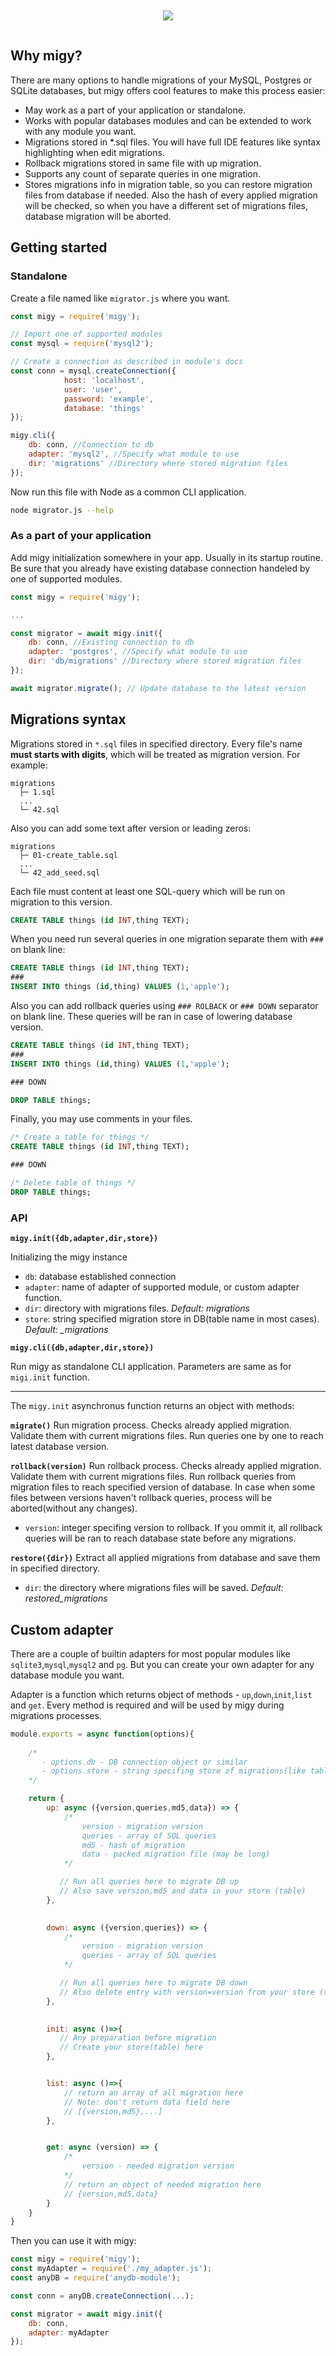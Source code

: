 <p align="center">
  <img style="margin: 15px" padding="20" src="https://raw.githubusercontent.com/AlexxNB/migy/master/MigyLogo.svg"/>
</p>

## Why migy?

There are many options to handle migrations of your MySQL, Postgres or SQLite databases, but migy offers cool features to make this process easier:

- May work as a part of your application or standalone.
- Works with popular databases modules and can be extended to work with any module you want.
- Migrations stored in *.sql files. You will have full IDE features like syntax highlighting when edit migrations.
- Rollback migrations stored in same file with up migration.
- Supports any count of separate queries in one migration.
- Stores migrations info in migration table, so you can restore migration files from database if needed. Also the hash of every applied migration will be checked, so when you have a different set of migrations files, database migration will be aborted.

## Getting started

### Standalone

Create a file named like `migrator.js` where you want.

```js
const migy = require('migy');

// Import one of supported modules
const mysql = require('mysql2'); 

// Create a connection as described in module's docs
const conn = mysql.createConnection({
            host: 'localhost',  
            user: 'user', 
            password: 'example', 
            database: 'things'
});

migy.cli({
    db: conn, //Connection to db
    adapter: 'mysql2', //Specify what module to use
    dir: 'migrations' //Directory where stored migration files
});
```
Now run this file with Node as a common CLI application.

```sh
node migrator.js --help
```

### As a part of your application

Add migy initialization somewhere in your app. Usually in its startup routine. Be sure that you already have existing database connection handeled by one of supported modules.

```js
const migy = require('migy');

...

const migrator = await migy.init({
    db: conn, //Existing connection to db
    adapter: 'postgres', //Specify what module to use
    dir: 'db/migrations' //Directory where stored migration files
});

await migrator.migrate(); // Update database to the latest version

```

## Migrations syntax

Migrations stored in `*.sql` files in specified directory. Every file's name **must starts with digits**, which will be treated as migration version. For example:

```
migrations
  ├─ 1.sql
  ...
  └─ 42.sql
```

Also you can add some text after version or leading zeros:

```
migrations
  ├─ 01-create_table.sql
  ...
  └─ 42_add_seed.sql
```

Each file must content at least one SQL-query which will be run on migration to this version.

```sql
CREATE TABLE things (id INT,thing TEXT);
```

When you need run several queries in one migration separate them with `###` on blank line:

```sql
CREATE TABLE things (id INT,thing TEXT);
###
INSERT INTO things (id,thing) VALUES (1,'apple');
```

Also you can add rollback queries using `### ROLBACK` or `### DOWN` separator on blank line. These queries will be ran in case of lowering database version. 

```sql
CREATE TABLE things (id INT,thing TEXT);
###
INSERT INTO things (id,thing) VALUES (1,'apple');

### DOWN

DROP TABLE things;
```

Finally, you may use comments in your files.

```sql
/* Create a table for things */
CREATE TABLE things (id INT,thing TEXT);

### DOWN

/* Delete table of things */
DROP TABLE things;
```

### API

**`migy.init({db,adapter,dir,store})`**

Initializing the migy instance

- `db`: database established connection
- `adapter`: name of adapter of supported module, or custom adapter function.
- `dir`: directory with migrations files. _Default: migrations_
- `store`: string specified migration store in DB(table name in most cases). *Default: _migrations*

**`migy.cli({db,adapter,dir,store})`**

Run migy as standalone CLI application. Parameters are same as for `migi.init` function.

---

The `migy.init` asynchronus function returns an object with methods:

**`migrate()`**
Run migration process. Checks already applied migration. Validate them with current migrations files. Run queries one by one to reach latest database version.

**`rollback(version)`**
Run rollback process. Checks already applied migration. Validate them with current migrations files. Run rollback queries from migration files to reach specified version of database. In case when some files between versions haven't rollback queries, process will be aborted(without any changes). 
- `version`: integer specifing version to rollback. If you ommit it, all rollback queries will be ran to reach database state before any migrations.

**`restore({dir})`**
Extract all applied migrations from database and save them in specified directory.
- `dir`: the directory where migrations files will be saved. _Default: restored_migrations_

## Custom adapter

There are a couple of builtin adapters for most popular modules like `sqlite3`,`mysql`,`mysql2` and `pg`. But you can create your own adapter for any database module you want.

Adapter is a function which returns object of methods - `up`,`down`,`init`,`list` and `get`. Every method is required and will be used by migy during migrations processes.

```js
module.exports = async function(options){
    
    /* 
       - options.db - DB connection object or similar
       - options.store - string specifing store of migrations(like table name)
    */

    return {
        up: async ({version,queries,md5,data}) => {
            /* 
                version - migration version
                queries - array of SQL queries
                md5 - hash of migration 
                data - packed migration file (may be long)
            */

           // Run all queries here to migrate DB up
           // Also save version,md5 and data in your store (table)
        },

        
        down: async ({version,queries}) => {
            /* 
                version - migration version
                queries - array of SQL queries
            */

           // Run all queries here to migrate DB down
           // Also delete entry with version=version from your store (table)
        },

      
        init: async ()=>{
           // Any preparation before migration
           // Create your store(table) here 
        },


        list: async ()=>{
            // return an array of all migration here
            // Note: don't return data field here
            // [{version,md5},...]
        },


        get: async (version) => {
            /* 
                version - needed migration version
            */
            // return an object of needed migration here
            // {version,md5,data}
        }
    }
}
```

Then you can use it with migy:

```js
const migy = require('migy');
const myAdapter = require('./my_adapter.js');
const anyDB = require('anydb-module');

const conn = anyDB.createConnection(...);

const migrator = await migy.init({
    db: conn,
    adapter: myAdapter
});
```